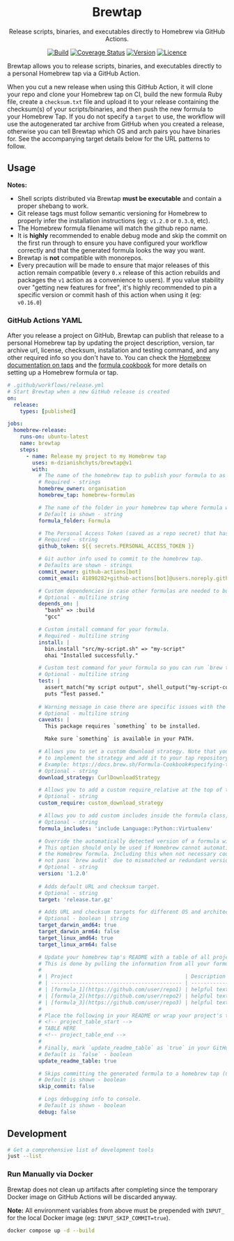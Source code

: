 <div align="center">

# Brewtap

Release scripts, binaries, and executables directly to Homebrew via GitHub Actions.

[![Build](https://github.com/m-dzianishchyts/brewtap/workflows/build/badge.svg)](https://github.com/m-dzianishchyts/brewtap/actions)
[![Coverage Status](https://coveralls.io/repos/github/m-dzianishchyts/brewtap/badge.svg?branch=main)](https://coveralls.io/github/m-dzianishchyts/brewtap?branch=main)
[![Version](https://img.shields.io/github/v/tag/m-dzianishchyts/brewtap)](https://github.com/m-dzianishchyts/brewtap/releases)
[![Licence](https://img.shields.io/github/license/m-dzianishchyts/brewtap)](LICENSE)

</div>

Brewtap allows you to release scripts, binaries, and executables directly to a personal Homebrew tap via a GitHub Action.

When you cut a new release when using this GitHub Action, it will clone your repo and clone your Homebrew tap on CI, build the new formula Ruby file, create a `checksum.txt` file and upload it to your release containing the checksum(s) of your scripts/binaries, and then push the new formula to your Homebrew Tap. If you do not specify a `target` to use, the workflow will use the autogenerated tar archive from GitHub when you created a release, otherwise you can tell Brewtap which OS and arch pairs you have binaries for. See the accompanying target details below for the URL patterns to follow.

## Usage

**Notes:**

- Shell scripts distributed via Brewtap **must be executable** and contain a proper shebang to work.
- Git release tags must follow semantic versioning for Homebrew to properly infer the installation instructions (eg: `v1.2.0` or `0.3.0`, etc).
- The Homebrew formula filename will match the github repo name.
- It is **highly** recommended to enable debug mode and skip the commit on the first run through to ensure you have configured your workflow correctly and that the generated formula looks the way you want.
- Brewtap is **not** compatible with monorepos.
- Every precaution will be made to ensure that major releases of this action remain compatible (every `0.x` release of this action rebuilds and packages the `v1` action as a convenience to users). If you value stability over "getting new features for free", it's highly recommended to pin a specific version or commit hash of this action when using it (eg: `v0.16.0`)

### GitHub Actions YAML

After you release a project on GitHub, Brewtap can publish that release to a personal Homebrew tap by updating the project description, version, tar archive url, license, checksum, installation and testing command, and any other required info so you don't have to. You can check the [Homebrew documentation on taps](https://docs.brew.sh/How-to-Create-and-Maintain-a-Tap) and the [formula cookbook](https://docs.brew.sh/Formula-Cookbook) for more details on setting up a Homebrew formula or tap.

```yml
# .github/workflows/release.yml
# Start Brewtap when a new GitHub release is created
on:
  release:
    types: [published]

jobs:
  homebrew-release:
    runs-on: ubuntu-latest
    name: brewtap
    steps:
      - name: Release my project to my Homebrew tap
        uses: m-dzianishchyts/brewtap@v1
        with:
          # The name of the homebrew tap to publish your formula to as it appears on GitHub.
          # Required - strings
          homebrew_owner: organisation
          homebrew_tap: homebrew-formulas

          # The name of the folder in your homebrew tap where formula will be committed to.
          # Default is shown - string
          formula_folder: Formula

          # The Personal Access Token (saved as a repo secret) that has `repo` permissions for the repo running the action AND Homebrew tap you want to release to.
          # Required - string
          github_token: ${{ secrets.PERSONAL_ACCESS_TOKEN }}

          # Git author info used to commit to the homebrew tap.
          # Defaults are shown - strings
          commit_owner: github-actions[bot]
          commit_email: 41898282+github-actions[bot]@users.noreply.github.com

          # Custom dependencies in case other formulas are needed to build the current one.
          # Optional - multiline string
          depends_on: |
            "bash" => :build
            "gcc"

          # Custom install command for your formula.
          # Required - multiline string
          install: |
            bin.install "src/my-script.sh" => "my-script"
            ohai "Installed successfully."

          # Custom test command for your formula so you can run `brew test`.
          # Optional - multiline string
          test: |
            assert_match("my script output", shell_output("my-script-command"))
            puts "Test passed."
            
          # Warning message in case there are specific issues with the Homebrew packaging.
          # Optional - multiline string
          caveats: |
            This package requires `something` to be installed.

            Make sure `something` is available in your PATH.

          # Allows you to set a custom download strategy. Note that you'll need
          # to implement the strategy and add it to your tap repository.
          # Example: https://docs.brew.sh/Formula-Cookbook#specifying-the-download-strategy-explicitly
          # Optional - string
          download_strategy: CurlDownloadStrategy

          # Allows you to add a custom require_relative at the top of the formula template.
          # Optional - string
          custom_require: custom_download_strategy

          # Allows you to add custom includes inside the formula class, before dependencies and install blocks.
          # Optional - string
          formula_includes: 'include Language::Python::Virtualenv'

          # Override the automatically detected version of a formula with an explicit value.
          # This option should only be used if Homebrew cannot automatically detect the version when generating
          # the Homebrew formula. Including this when not necessary could lead to uninstallable formula that may 
          # not pass `brew audit` due to mismatched or redundant version strings
          # Optional - string
          version: '1.2.0'
          
          # Adds default URL and checksum target.
          # Optional - string
          target: 'release.tar.gz'

          # Adds URL and checksum targets for different OS and architecture pairs.
          # Optional - boolean | string
          target_darwin_amd64: true
          target_darwin_arm64: false
          target_linux_amd64: true
          target_linux_arm64: false

          # Update your homebrew tap's README with a table of all projects in the tap.
          # This is done by pulling the information from all your formula.rb files - eg:
          #
          # | Project                                    | Description  | Install                          |
          # | ------------------------------------------ | ------------ | -------------------------------- |
          # | [formula_1](https://github.com/user/repo1) | helpful text | `brew install org/tap/formula_1` |
          # | [formula_2](https://github.com/user/repo2) | helpful text | `brew install org/tap/formula_2` |
          # | [formula_3](https://github.com/user/repo3) | helpful text | `brew install org/tap/formula_3` |
          #
          # Place the following in your README or wrap your project's table in these comment tags:
          # <!-- project_table_start -->
          # TABLE HERE
          # <!-- project_table_end -->
          #
          # Finally, mark `update_readme_table` as `true` in your GitHub Action config and we'll do the work of building a custom table for you.
          # Default is `false` - boolean
          update_readme_table: true

          # Skips committing the generated formula to a homebrew tap (useful for local testing).
          # Default is shown - boolean
          skip_commit: false

          # Logs debugging info to console.
          # Default is shown - boolean
          debug: false
```

## Development

```bash
# Get a comprehensive list of development tools
just --list
```

### Run Manually via Docker

Brewtap does not clean up artifacts after completing since the temporary Docker image on GitHub Actions will be discarded anyway.

**Note:** All environment variables from above must be prepended with `INPUT_` for the local Docker image (eg: `INPUT_SKIP_COMMIT=true`).

```bash
docker compose up -d --build
```
